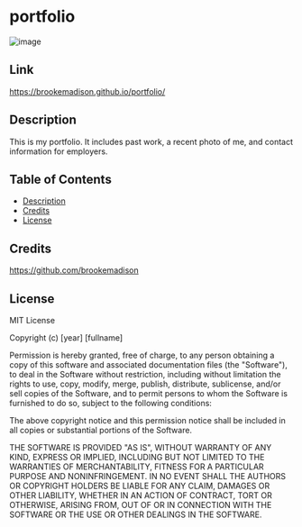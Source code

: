 # portfolio

![image](https://user-images.githubusercontent.com/83384131/124414306-78c80b00-dd20-11eb-97be-8ddf02aaf22a.png)

## Link

https://brookemadison.github.io/portfolio/

## Description 

This is my portfolio. It includes past work, a recent photo of me, and contact information for employers.

## Table of Contents

* [Description](description)
* [Credits](#credits)
* [License](#license)


## Credits

https://github.com/brookemadison


## License

MIT License

Copyright (c) [year] [fullname]

Permission is hereby granted, free of charge, to any person obtaining a copy
of this software and associated documentation files (the "Software"), to deal
in the Software without restriction, including without limitation the rights
to use, copy, modify, merge, publish, distribute, sublicense, and/or sell
copies of the Software, and to permit persons to whom the Software is
furnished to do so, subject to the following conditions:

The above copyright notice and this permission notice shall be included in all
copies or substantial portions of the Software.

THE SOFTWARE IS PROVIDED "AS IS", WITHOUT WARRANTY OF ANY KIND, EXPRESS OR
IMPLIED, INCLUDING BUT NOT LIMITED TO THE WARRANTIES OF MERCHANTABILITY,
FITNESS FOR A PARTICULAR PURPOSE AND NONINFRINGEMENT. IN NO EVENT SHALL THE
AUTHORS OR COPYRIGHT HOLDERS BE LIABLE FOR ANY CLAIM, DAMAGES OR OTHER
LIABILITY, WHETHER IN AN ACTION OF CONTRACT, TORT OR OTHERWISE, ARISING FROM,
OUT OF OR IN CONNECTION WITH THE SOFTWARE OR THE USE OR OTHER DEALINGS IN THE
SOFTWARE.
